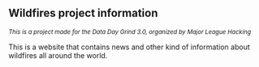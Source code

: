 ## Wildfires project information

<sub>_This is a project made for the Data Day Grind 3.0, organized by Major League Hacking_<sub>

This is a website that contains news and other kind of information about wildfires all around the world.
